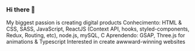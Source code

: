 ### Hi there 👋
My biggest passion is creating digital products
Conhecimento: HTML & CSS, SASS, JavaScript, ReactJS (Context API, hooks, styled-components, Redux, Routing, etc), node.js, mySQL, C
Aprendendo: GSAP, Three.js for animations & Typescript
Interested in create awwward-winning websites
